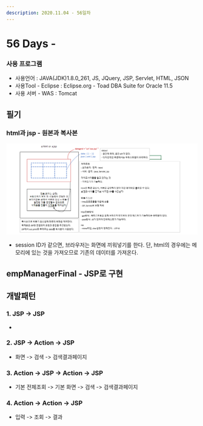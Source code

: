 ```yaml
---
description: 2020.11.04 - 56일차
---
```


# 56 Days -

### 사용 프로그램

* 사용언어 : JAVA\(JDK\)1.8.0\_261, JS, JQuery, JSP, Servlet, HTML, JSON
* 사용Tool  - Eclipse : Eclipse.org - Toad DBA Suite for Oracle 11.5
* 사용 서버 - WAS : Tomcat

## 필기

### html과 jsp - 원본과 복사본

![](../.gitbook/assets/1%20%2857%29.png)

* session ID가 같으면, 브라우저는 화면에 끼워넣기를 한다. 단, html의 경우에는 메모리에 있는 것을 가져오므로 기존의 데이터를 가져온다.

## empManagerFinal - JSP로 구현

## 개발패턴

### 1. JSP -&gt; JSP

* 
### 2. JSP -&gt; Action -&gt; JSP

* 화면 -&gt; 검색 -&gt; 검색결과페이지

### 3. Action -&gt; JSP -&gt; Action -&gt; JSP

* 기본 전체조회 -&gt; 기본 화면 -&gt; 검색 -&gt; 검색결과페이지

### 4. Action -&gt; Action -&gt; JSP

* 입력 -&gt; 조회 -&gt; 결과


